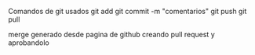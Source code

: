 Comandos de git usados
git add
git commit -m "comentarios"
git push
git pull

merge generado desde pagina de github creando pull request y aprobandolo